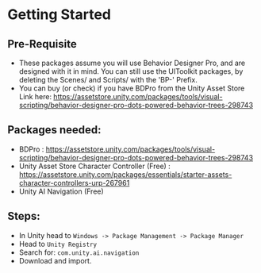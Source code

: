 # Getting Started

## Pre-Requisite
* These packages assume you will use Behavior Designer Pro, and are designed with it in mind. You can still use the UIToolkit packages, by deleting the Scenes/ and Scripts/ with the 'BP-' Prefix.
* You can buy (or check) if you have BDPro from the Unity Asset Store Link here: https://assetstore.unity.com/packages/tools/visual-scripting/behavior-designer-pro-dots-powered-behavior-trees-298743

## Packages needed:
* BDPro : https://assetstore.unity.com/packages/tools/visual-scripting/behavior-designer-pro-dots-powered-behavior-trees-298743
* Unity Asset Store Character Controller (Free) : https://assetstore.unity.com/packages/essentials/starter-assets-character-controllers-urp-267961
* Unity AI Navigation (Free)

## Steps:
* In Unity head to `Windows -> Package Management -> Package Manager`
* Head to `Unity Registry`
* Search for: ```com.unity.ai.navigation```
* Download and import.

